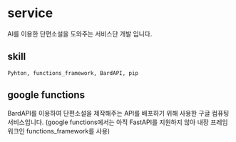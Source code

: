 # service

AI를 이용한 단편소설을 도와주는 서비스단 개발 입니다.

## skill
`Pyhton, functions_framework, BardAPI, pip`

## google functions

BardAPI를 이용하여 단편소설을 제작해주는 API를 배포하기 위해 사용한 구글 컴퓨팅 서비스입니다.
(google functions에서는 아직 FastAPI를 지원하지 않아 내장 프레임워크인 functions_framework를 사용)